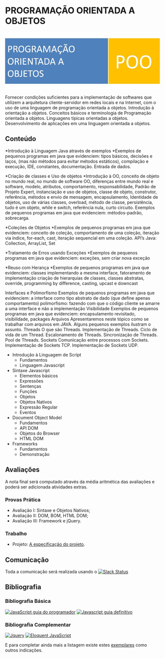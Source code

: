 # PROGRAMAÇÃO ORIENTADA A OBJETOS

![Banner da disciplina](POO.jpg)

Fornecer condições suficientes para a implementação de softwares que utilizem a arquitetura cliente-servidor em redes locais e na Internet, com o uso de uma linguagem de programação orientada a objetos. Introdução à orientação a objetos. Conceitos básicos e terminologia de Programação orientada a objetos. Linguagens típicas orientadas a objetos. Desenvolvimento de aplicações em uma linguagem orientada a objetos. 


## Conteúdo

*Introdução à Linguagem Java através de exemplos
 *Exemplos de pequenos programas em java que evidenciem: tipos básicos, decisões e laços, (mas não métodos para evitar métodos estáticos), compilação e execução, IDE, constantes, documentação. Entrada de dados.
 
*Criação de classes e Uso de objetos
 *Introdução à OO, conceito de objeto no mundo real, no mundo de software OO, diferenças entre mundo real e software, modelo, atributos, comportamento, responsabilidade, Padrão de Projeto Expert, instanciação e uso de objetos, classe de objeto, construtor, referência, métodos e envio de mensagem, encapsulamento, Identidade de objetos, uso de várias classes, overload, método de classe, persistência, tudo é um objeto, while e switch, referência nula, curto circuito.  Exemplos de pequenos programas em java que evidenciem: métodos-padrão, sobrecarga.
 
*Coleções de Objetos
 *Exemplos de pequenos programas em java que evidenciem: conceito de coleção, comportamento de uma coleção, iteração via índice, for-each, cast, iteração sequencial em uma coleção. API’s Java: Collection, ArrayList, Set 
 
*Tratamento de Erros usando Exceções
 *Exemplos de pequenos programas em java que evidenciem: exceções, sem criar nova exceção
 
*Reuso com Herança
 *Exemplos de pequenos programas em java que evidenciem: classes implementando a mesma interface, fatoramento de implementação criação de hierarquias de classes, classes abstratas, override, programming by difference, casting, upcast e downcast
 
Interfaces e Polimorfismo
Exemplos de pequenos programas em java que evidenciem: a interface como tipo abstrato de dado (que define apenas comportamento) polimorfismo: fazendo com que o código cliente se amarre a uma interface e não a implementação
Visibilidade
Exemplos de pequenos programas em java que evidenciem: encapsulamento revisitado, visibilidade, packages
Arquivos
Apresentaremos neste tópico como se trabalhar com arquivos em JAVA. Alguns pequenos exemplos ilustram o assunto.
Threads
O que são Threads. Implementação de Threads. Ciclo de vida de um Thread. Escalonamento de Threads. Sincronização de Threads. Pool de Threads.
Sockets
Comunicação entre processos com Sockets. Implementação de Sockets TCP. Implementação de Sockets UDP.


* Introdução à Linguagem de Script
  * Fundamentos
  * Linguagem Javascript
* Sintaxe Javascript
  * Elementos básicos
  * Expressões
  * Sentenças
  * Funções
  * Objetos
  * Objetos Nativos
  * Expressão Regular
  * Eventos
* Document Object Model
  * Fundamentos
  * API DOM
  * Objetos do Browser
  * HTML DOM
* Frameworks
  * Fundamentos
  * Demonstração

## Avaliações

A nota final será computado através da média aritmética das avaliações e poderá ser adicionada atividades extras.

### Provas Prática
* Avaliação I: Sintaxe e Objetos Nativos;
* Avaliação II: DOM, BOM, HTML DOM;
* Avaliação III: Framework e jQuery.

### Trabalho
* Projeto: [A especificação do projeto](assessment/projeto.md).

## Comunicação
Toda a comunicação será realizada usando o [![Slack Status](https://ifpb.herokuapp.com/badge.svg)](https://ifpb.herokuapp.com/)
## Bibliografia

### Bibliografia Básica

[![JavaScript guia do programador](assets/books/js-guia-programador.png)](http://novatec.com.br/livros/javascriptguia/) [![Javascript guia definitivo](assets/books/js-guia-definitivo.jpg)](http://shop.oreilly.com/product/9780596805531.do)

### Bibliografia Complementar

[![Jquery](assets/books/jquery.jpg)](http://novatec.com.br/livros/jquery/) [![Eloquent JavaScript](assets/books/eloquent-js.png)](http://eloquentjavascript.net/)

E para completar ainda mais a listagem existe estes [exemplares](http://jsbooks.revolunet.com/) como outros indicações.
